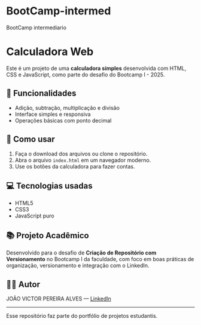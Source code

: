 # BootCamp-intermed
BootCamp intermediario
# Calculadora Web

Este é um projeto de uma **calculadora simples** desenvolvida com HTML, CSS e JavaScript, como parte do desafio do Bootcamp I - 2025.

## 🔢 Funcionalidades

- Adição, subtração, multiplicação e divisão
- Interface simples e responsiva
- Operações básicas com ponto decimal

## 🚀 Como usar

1. Faça o download dos arquivos ou clone o repositório.
2. Abra o arquivo `index.html` em um navegador moderno.
3. Use os botões da calculadora para fazer contas.

## 💻 Tecnologias usadas

- HTML5
- CSS3
- JavaScript puro

## 📚 Projeto Acadêmico

Desenvolvido para o desafio de **Criação de Repositório com Versionamento** no Bootcamp I da faculdade, com foco em boas práticas de organização, versionamento e integração com o LinkedIn.

## 👨‍💻 Autor

JOÃO VICTOR PEREIRA ALVES — [LinkedIn](https://www.linkedin.com/in/jo%C3%A3o-victor-536b22188/)

---

Esse repositório faz parte do portfólio de projetos estudantis.
